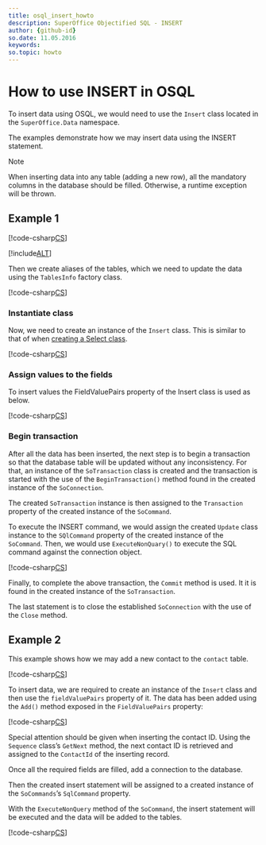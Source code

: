 ```yaml
---
title: osql_insert_howto
description: SuperOffice Objectified SQL - INSERT
author: {github-id}
so.date: 11.05.2016
keywords: 
so.topic: howto
---
```


# How to use INSERT in OSQL

To insert data using OSQL, we would need to use the `Insert` class located in the `SuperOffice.Data` namespace.

The examples demonstrate how we may insert data using the INSERT statement.

> [!NOTE]
> When inserting data into any table (adding a new row), all the mandatory columns in the database should be filled. Otherwise, a runtime exception will be thrown.

## Example 1

[!code-csharp[CS](includes/insert-1.cs)]

[!include[ALT](includes/setup.md)]

Then we create aliases of the tables, which we need to update the data using the `TablesInfo` factory class.

[!code-csharp[CS](includes/insert-1.cs?range=19)]

### Instantiate class

Now, we need to create an instance of the `Insert` class. This is similar to that of when [creating a Select class][2].

[!code-csharp[CS](includes/insert-1.cs?range=25)]

### Assign values to the fields

To insert values the FieldValuePairs property of the Insert class is used as below.

[!code-csharp[CS](includes/insert-1.cs?range=28-29)]

### Begin transaction

After all the data has been inserted, the next step is to begin a transaction so that the database table will be updated without any inconsistency. For that, an instance of the `SoTransaction` class is created and the transaction is started with the use of the `BeginTransaction()` method found in the created instance of the `SoConnection`.

The created `SoTransaction` instance is then assigned to the `Transaction` property of the created instance of the `SoCommand`.

To execute the INSERT command, we would assign the created `Update` class instance to the `SQlCommand` property of the created instance of the `SoCommand`. Then, we would use `ExecuteNonQuary()` to execute the SQL command against the connection object.

[!code-csharp[CS](includes/insert-1.cs?range=37-43)]

Finally, to complete the above transaction, the `Commit` method is used. It it is found in the created instance of the `SoTransaction`.

The last statement is to close the established `SoConnection` with the use of the `Close` method.

## Example 2

This example shows how we may add a new contact to the `contact` table.

[!code-csharp[CS](includes/insert-2.cs)]

To insert data, we are required to create an instance of the `Insert` class and then use the `fieldValuePairs` property of it. The data has been added using the `Add()` method exposed in the `FieldValuePairs` property:

[!code-csharp[CS](includes/insert-2.cs?range?15-16)]

Special attention should be given when inserting the contact ID. Using the `Sequence` class’s `GetNext` method, the next contact ID is retrieved and assigned to the `ContactId` of the inserting record.

Once all the required fields are filled, add a connection to the database.

Then the created insert statement will be assigned to a created instance of the `SoCommands`’s `SqlCommand` property.

With the `ExecuteNonQuery` method of the `SoCommand`, the insert statement will be executed and the data will be added to the tables.

[!code-csharp[CS](includes/insert-2.cs?range?32-33,36-37,40-41)]

<!-- Referenced links -->
[2]: using-select.md
